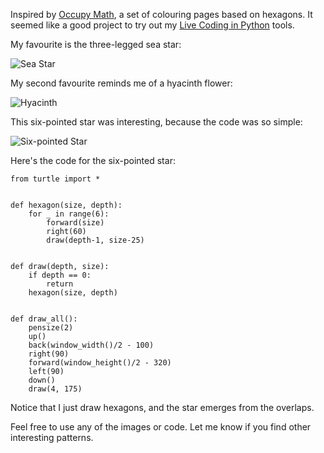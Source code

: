 Inspired by [Occupy Math][occupy], a set of colouring pages based on hexagons.
It seemed like a good project to try out my [Live Coding in Python][live] tools.

My favourite is the three-legged sea star:

![Sea Star][sea_star]

My second favourite reminds me of a hyacinth flower:

![Hyacinth][hyacinth]

This six-pointed star was interesting, because the code was so simple:

![Six-pointed Star][six_star]

Here's the code for the six-pointed star:

    from turtle import *
    
    
    def hexagon(size, depth):
        for _ in range(6):
            forward(size)
            right(60)
            draw(depth-1, size-25)
    
    
    def draw(depth, size):
        if depth == 0:
            return
        hexagon(size, depth)
    
    
    def draw_all():
        pensize(2)
        up()
        back(window_width()/2 - 100)
        right(90)
        forward(window_height()/2 - 320)
        left(90)
        down()
        draw(4, 175)

Notice that I just draw hexagons, and the star emerges from the overlaps.

Feel free to use any of the images or code. Let me know if you find other
interesting patterns.

[occupy]: https://occupymath.wordpress.com/2016/07/04/image-of-the-week-8/
[live]: http://donkirkby.github.io/live-py-plugin/
[sea_star]: https://rawgit.com/donkirkby/hoodlegon/master/sea_star.svg
[six_star]: https://rawgit.com/donkirkby/hoodlegon/master/six_star.svg
[hyacinth]: https://rawgit.com/donkirkby/hoodlegon/master/hyacinth.svg
